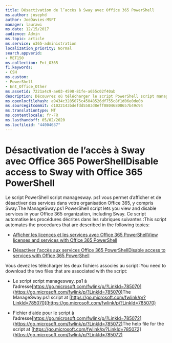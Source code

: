 ```yaml
---
title: Désactivation de l’accès à Sway avec Office 365 PowerShell
ms.author: josephd
author: JoeDavies-MSFT
manager: laurawi
ms.date: 12/15/2017
audience: Admin
ms.topic: article
ms.service: o365-administration
localization_priority: Normal
search.appverid:
- MET150
ms.collection: Ent_O365
f1.keywords:
- CSH
ms.custom:
- PowerShell
- Ent_Office_Other
ms.assetid: 7221a4c9-ae03-4598-81fe-a655c02f40ab
description: Découvrez où télécharger le script PowerShell script managesway. ps1 qui vous permet de désactiver l’accès à Sway dans votre organisation Office 365.
ms.openlocfilehash: a9434c3285075c45048526df755c8f1d06e0de0b
ms.sourcegitcommit: d1022143bdefdd5583d8eff08046808657b49c94
ms.translationtype: MT
ms.contentlocale: fr-FR
ms.lasthandoff: 05/02/2020
ms.locfileid: "44004637"
---
```

# <a name="disable-access-to-sway-with-office-365-powershell"></a><span data-ttu-id="68a0f-103">Désactivation de l’accès à Sway avec Office 365 PowerShell</span><span class="sxs-lookup"><span data-stu-id="68a0f-103">Disable access to Sway with Office 365 PowerShell</span></span>

<span data-ttu-id="68a0f-104">Le script PowerShell script managesway. ps1 vous permet d’afficher et de désactiver des services dans votre organisation Office 365, y compris Sway.</span><span class="sxs-lookup"><span data-stu-id="68a0f-104">The ManageSway.ps1 PowerShell script lets you view and disable services in your Office 365 organization, including Sway.</span></span> <span data-ttu-id="68a0f-105">Ce script automatise les procédures décrites dans les rubriques suivantes :</span><span class="sxs-lookup"><span data-stu-id="68a0f-105">This script automates the procedures that are described in the following topics:</span></span>
  
- [<span data-ttu-id="68a0f-106">Afficher les licences et les services avec Office 365 PowerShell</span><span class="sxs-lookup"><span data-stu-id="68a0f-106">View licenses and services with Office 365 PowerShell</span></span>](view-licenses-and-services-with-office-365-powershell.md)
    
- [<span data-ttu-id="68a0f-107">Désactiver l'accès aux services Office 365 PowerShell</span><span class="sxs-lookup"><span data-stu-id="68a0f-107">Disable access to services with Office 365 PowerShell</span></span>](disable-access-to-services-with-office-365-powershell.md)
    
<span data-ttu-id="68a0f-108">Vous devez les télécharger les deux fichiers associés au script :</span><span class="sxs-lookup"><span data-stu-id="68a0f-108">You need to download the two files that are associated with the script:</span></span>
  
- <span data-ttu-id="68a0f-109">Le script script managesway. ps1 à l’adresse[https://go.microsoft.com/fwlink/p/?LinkId=785070](https://go.microsoft.com/fwlink/p/?LinkId=785070)</span><span class="sxs-lookup"><span data-stu-id="68a0f-109">The ManageSway.ps1 script at [https://go.microsoft.com/fwlink/p/?LinkId=785070](https://go.microsoft.com/fwlink/p/?LinkId=785070)</span></span>
    
- <span data-ttu-id="68a0f-110">Fichier d’aide pour le script à l’adresse[https://go.microsoft.com/fwlink/p/?LinkId=785072](https://go.microsoft.com/fwlink/p/?LinkId=785072)</span><span class="sxs-lookup"><span data-stu-id="68a0f-110">The help file for the script at [https://go.microsoft.com/fwlink/p/?LinkId=785072](https://go.microsoft.com/fwlink/p/?LinkId=785072)</span></span>
    

